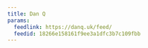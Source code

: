```yaml
---
title: Dan Q
params:
  feedlink: https://danq.uk/feed/
  feedid: 18266e158161f9ee3a1dfc3b7c109fbb
---
```

